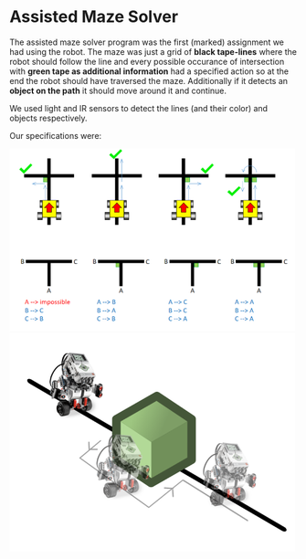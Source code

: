 # Assisted Maze Solver

The assisted maze solver program was the first (marked) assignment we had using the robot.
The maze was just a grid of **black tape-lines** where the robot should follow the line and every possible occurance of intersection with **green tape as additional information** had a specified action so at the end the robot should have traversed the maze. Additionally if it detects an **object on the path** it should move around it and continue.

We used light and IR sensors to detect the lines (and their color) and objects respectively.

Our specifications were:

<img src="images/Maze1_Spec.PNG" width=500/>
<img src="images/Maze1_Spec3.png" width=500/>
